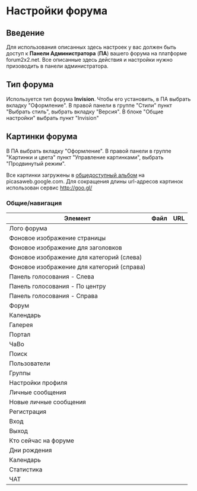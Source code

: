 # Настройки форума

## Введение

Для использования описанных здесь настроек у вас должен быть доступ к **Панели Администратора** (**ПА**) вашего форума 
на платформе forum2x2.net. Все описанные здесь действия и настройки нужно призоводить в панели администратора.

## Тип форума

Используется тип форума **Invision**. Чтобы его установить, в ПА выбрать вкладку "Оформление". 
В правой панели в группе "Стили" пункт "Выбрать стиль", выбрать вкладку "Версия". 
В блоке "Общие настройки" выбрать пункт "Invision"

## Картинки форума

В ПА выбрать вкладку "Оформление". 
В правой панели в группе "Картинки и цвета" пункт "Управление картинками", выбрать "Продвинутый режим".

Все картинки загружены в [общедоступный альбом](https://picasaweb.google.com/102262071588531283701/WOTSPICE?authuser=0&feat=directlink) на picasaweb.google.com. Для сокращения длины url-адресов картинок
использован сервис http://goo.gl/

### Общие/навигация

|Элемент|Файл|URL|
|-------|----|---|
|Лого форума| | |
|Фоновое изображение страницы| | |
|Фоновое изображение для заголовков| | |
|Фоновое изображение для категорий (слева)| | |
|Фоновое изображение для категорий (справа)| | |
|Панель голосования - Cлева| | |
|Панель голосования - По центру| | |
|Панель голосования - Справа| | |
|Форум| | |
|Календарь| | |
|Галерея| | |
|Портал| | |
|ЧаВо| | |
|Поиск| | |
|Пользователи| | |
|Группы| | |
|Настройки профиля| | |
|Личные сообщения| | |
|Новые личные сообщения| | |
|Регистрация| | |
|Вход| | |
|Выход| | |
|Кто сейчас на форуме| | |
|Дни рождения| | |
|Календарь| | |
|Статистика| | |
|ЧАТ| | |
